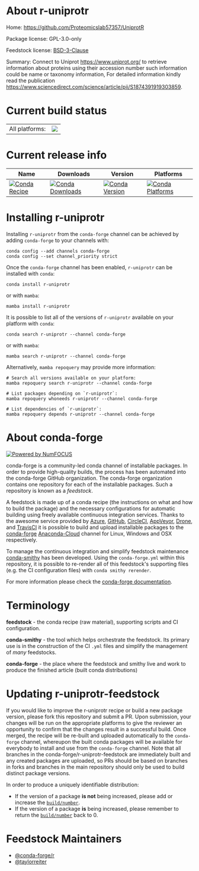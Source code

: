 About r-uniprotr
================

Home: https://github.com/Proteomicslab57357/UniprotR

Package license: GPL-3.0-only

Feedstock license: [BSD-3-Clause](https://github.com/conda-forge/r-uniprotr-feedstock/blob/main/LICENSE.txt)

Summary: Connect to Uniprot <https://www.uniprot.org/> to retrieve information about proteins using their accession number such information could be name or taxonomy information, For detailed information kindly read the publication <https://www.sciencedirect.com/science/article/pii/S1874391919303859>.

Current build status
====================


<table><tr><td>All platforms:</td>
    <td>
      <a href="https://dev.azure.com/conda-forge/feedstock-builds/_build/latest?definitionId=14768&branchName=main">
        <img src="https://dev.azure.com/conda-forge/feedstock-builds/_apis/build/status/r-uniprotr-feedstock?branchName=main">
      </a>
    </td>
  </tr>
</table>

Current release info
====================

| Name | Downloads | Version | Platforms |
| --- | --- | --- | --- |
| [![Conda Recipe](https://img.shields.io/badge/recipe-r--uniprotr-green.svg)](https://anaconda.org/conda-forge/r-uniprotr) | [![Conda Downloads](https://img.shields.io/conda/dn/conda-forge/r-uniprotr.svg)](https://anaconda.org/conda-forge/r-uniprotr) | [![Conda Version](https://img.shields.io/conda/vn/conda-forge/r-uniprotr.svg)](https://anaconda.org/conda-forge/r-uniprotr) | [![Conda Platforms](https://img.shields.io/conda/pn/conda-forge/r-uniprotr.svg)](https://anaconda.org/conda-forge/r-uniprotr) |

Installing r-uniprotr
=====================

Installing `r-uniprotr` from the `conda-forge` channel can be achieved by adding `conda-forge` to your channels with:

```
conda config --add channels conda-forge
conda config --set channel_priority strict
```

Once the `conda-forge` channel has been enabled, `r-uniprotr` can be installed with `conda`:

```
conda install r-uniprotr
```

or with `mamba`:

```
mamba install r-uniprotr
```

It is possible to list all of the versions of `r-uniprotr` available on your platform with `conda`:

```
conda search r-uniprotr --channel conda-forge
```

or with `mamba`:

```
mamba search r-uniprotr --channel conda-forge
```

Alternatively, `mamba repoquery` may provide more information:

```
# Search all versions available on your platform:
mamba repoquery search r-uniprotr --channel conda-forge

# List packages depending on `r-uniprotr`:
mamba repoquery whoneeds r-uniprotr --channel conda-forge

# List dependencies of `r-uniprotr`:
mamba repoquery depends r-uniprotr --channel conda-forge
```


About conda-forge
=================

[![Powered by
NumFOCUS](https://img.shields.io/badge/powered%20by-NumFOCUS-orange.svg?style=flat&colorA=E1523D&colorB=007D8A)](https://numfocus.org)

conda-forge is a community-led conda channel of installable packages.
In order to provide high-quality builds, the process has been automated into the
conda-forge GitHub organization. The conda-forge organization contains one repository
for each of the installable packages. Such a repository is known as a *feedstock*.

A feedstock is made up of a conda recipe (the instructions on what and how to build
the package) and the necessary configurations for automatic building using freely
available continuous integration services. Thanks to the awesome service provided by
[Azure](https://azure.microsoft.com/en-us/services/devops/), [GitHub](https://github.com/),
[CircleCI](https://circleci.com/), [AppVeyor](https://www.appveyor.com/),
[Drone](https://cloud.drone.io/welcome), and [TravisCI](https://travis-ci.com/)
it is possible to build and upload installable packages to the
[conda-forge](https://anaconda.org/conda-forge) [Anaconda-Cloud](https://anaconda.org/)
channel for Linux, Windows and OSX respectively.

To manage the continuous integration and simplify feedstock maintenance
[conda-smithy](https://github.com/conda-forge/conda-smithy) has been developed.
Using the ``conda-forge.yml`` within this repository, it is possible to re-render all of
this feedstock's supporting files (e.g. the CI configuration files) with ``conda smithy rerender``.

For more information please check the [conda-forge documentation](https://conda-forge.org/docs/).

Terminology
===========

**feedstock** - the conda recipe (raw material), supporting scripts and CI configuration.

**conda-smithy** - the tool which helps orchestrate the feedstock.
                   Its primary use is in the construction of the CI ``.yml`` files
                   and simplify the management of *many* feedstocks.

**conda-forge** - the place where the feedstock and smithy live and work to
                  produce the finished article (built conda distributions)


Updating r-uniprotr-feedstock
=============================

If you would like to improve the r-uniprotr recipe or build a new
package version, please fork this repository and submit a PR. Upon submission,
your changes will be run on the appropriate platforms to give the reviewer an
opportunity to confirm that the changes result in a successful build. Once
merged, the recipe will be re-built and uploaded automatically to the
`conda-forge` channel, whereupon the built conda packages will be available for
everybody to install and use from the `conda-forge` channel.
Note that all branches in the conda-forge/r-uniprotr-feedstock are
immediately built and any created packages are uploaded, so PRs should be based
on branches in forks and branches in the main repository should only be used to
build distinct package versions.

In order to produce a uniquely identifiable distribution:
 * If the version of a package **is not** being increased, please add or increase
   the [``build/number``](https://docs.conda.io/projects/conda-build/en/latest/resources/define-metadata.html#build-number-and-string).
 * If the version of a package **is** being increased, please remember to return
   the [``build/number``](https://docs.conda.io/projects/conda-build/en/latest/resources/define-metadata.html#build-number-and-string)
   back to 0.

Feedstock Maintainers
=====================

* [@conda-forge/r](https://github.com/conda-forge/r/)
* [@taylorreiter](https://github.com/taylorreiter/)

